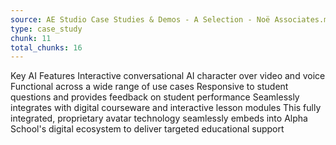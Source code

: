 ```yaml
---
source: AE Studio Case Studies & Demos - A Selection - Noë Associates.md
type: case_study
chunk: 11
total_chunks: 16
---
```


Key AI Features
Interactive conversational AI character over video and voice
Functional across a wide range of use cases
Responsive to student questions and provides feedback on student performance
Seamlessly integrates with digital courseware and interactive lesson modules
This fully integrated, proprietary avatar technology seamlessly embeds into Alpha School's digital ecosystem to deliver targeted educational support